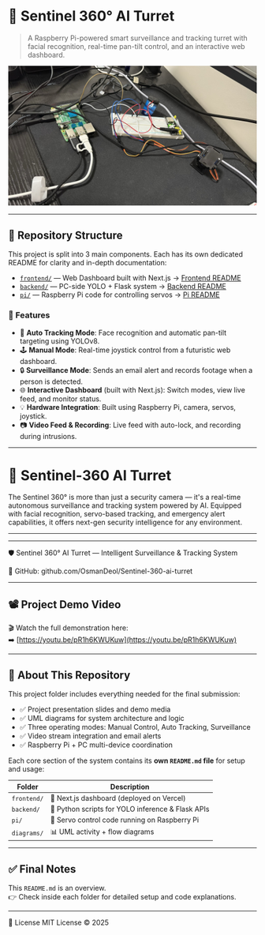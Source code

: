 # 🔭 Sentinel 360° AI Turret

> A Raspberry Pi-powered smart surveillance and tracking turret with facial recognition, real-time pan-tilt control, and an interactive web dashboard.

![Banner](sentinel%20360.jpeg)

---
## 📂 Repository Structure

This project is split into 3 main components. Each has its own dedicated README for clarity and in-depth documentation:

- [`frontend/`](./frontend) — Web Dashboard built with Next.js → [Frontend README](./frontend/README.md)
- [`backend/`](./backend) — PC-side YOLO + Flask system → [Backend README](./backend/README.md)
- [`pi/`](./pi) — Raspberry Pi code for controlling servos → [Pi README](./pi/README.md)


### 🚀 Features

- 🎯 **Auto Tracking Mode**: Face recognition and automatic pan-tilt targeting using YOLOv8.
- 🕹️ **Manual Mode**: Real-time joystick control from a futuristic web dashboard.
- 🔒 **Surveillance Mode**: Sends an email alert and records footage when a person is detected.
- 🌐 **Interactive Dashboard** (built with Next.js): Switch modes, view live feed, and monitor status.
- 💡 **Hardware Integration**: Built using Raspberry Pi, camera, servos, joystick.
- 📷 **Video Feed & Recording**: Live feed with auto-lock, and recording during intrusions.

---
# 🎯 Sentinel-360 AI Turret

The Sentinel 360° is more than just a security camera — it's a real-time autonomous surveillance and tracking system powered by AI. Equipped with facial recognition, servo-based tracking, and emergency alert capabilities, it offers next-gen security intelligence for any environment.


---

---
🛡️ Sentinel 360° AI Turret — Intelligent Surveillance & Tracking System

🔗 GitHub: github.com/OsmanDeol/Sentinel-360-ai-turret

---


## 📽️ Project Demo Video

🎬 Watch the full demonstration here:  
➡️ [https://youtu.be/pR1h6KWUKuw](https://youtu.be/pR1h6KWUKuw)

---

## 🧾 About This Repository

This project folder includes everything needed for the final submission:

- ✅ Project presentation slides and demo media  
- ✅ UML diagrams for system architecture and logic  
- ✅ Three operating modes: Manual Control, Auto Tracking, Surveillance  
- ✅ Video stream integration and email alerts  
- ✅ Raspberry Pi + PC multi-device coordination  

Each core section of the system contains its **own `README.md` file** for setup and usage:

| Folder        | Description                                      |
|---------------|--------------------------------------------------|
| `frontend/`   | 📱 Next.js dashboard (deployed on Vercel)         |
| `backend/`    | 🧠 Python scripts for YOLO inference & Flask APIs |
| `pi/`         | 🤖 Servo control code running on Raspberry Pi     |
| `diagrams/`   | 📊 UML activity + flow diagrams                    |


---

## ✅ Final Notes

This `README.md` is an overview.  
👉 Check inside each folder for detailed setup and code explanations.

---




📜 License
MIT License © 2025
